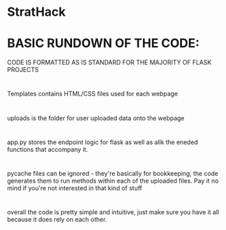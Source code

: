 # StratHack
# BASIC RUNDOWN OF THE CODE:
CODE IS FORMATTED AS IS STANDARD FOR THE MAJORITY OF FLASK PROJECTS
#
Templates contains HTML/CSS files used for each webpage
#
uploads is the folder for user uploaded data onto the webpage
#
app.py stores the endpoint logic for flask as well as allk the eneded functions that accompany it.
#
pycache files can be ignored - they're basically for bookkeeping, the code generates them to run methods within each of the uploaded files. Pay it no mind if you're not interested in that kind of stuff
#
overall the code is pretty simple and intuitive, just make sure you have it all because it does rely on each other. 
